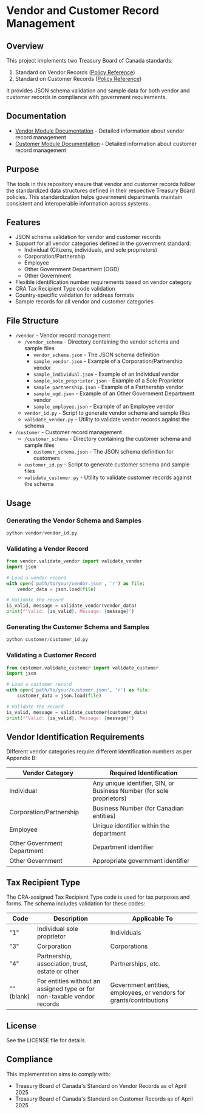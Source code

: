 # Vendor and Customer Record Management

## Overview
This project implements two Treasury Board of Canada standards:
1. Standard on Vendor Records ([Policy Reference](https://www.tbs-sct.canada.ca/pol/doc-eng.aspx?id=25845))
2. Standard on Customer Records ([Policy Reference](https://www.tbs-sct.canada.ca/pol/doc-eng.aspx?id=25857))

It provides JSON schema validation and sample data for both vendor and customer records in compliance with government requirements.

## Documentation
- [Vendor Module Documentation](vendor/README.md) - Detailed information about vendor record management
- [Customer Module Documentation](customer/README.md) - Detailed information about customer record management

## Purpose
The tools in this repository ensure that vendor and customer records follow the standardized data structures defined in their respective Treasury Board policies. This standardization helps government departments maintain consistent and interoperable information across systems.

## Features
- JSON schema validation for vendor and customer records
- Support for all vendor categories defined in the government standard:
  - Individual (Citizens, individuals, and sole proprietors)
  - Corporation/Partnership
  - Employee
  - Other Government Department (OGD)
  - Other Government
- Flexible identification number requirements based on vendor category
- CRA Tax Recipient Type code validation
- Country-specific validation for address formats
- Sample records for all vendor and customer categories

## File Structure
- `/vendor` - Vendor record management
  - `/vendor_schema` - Directory containing the vendor schema and sample files
    - `vendor_schema.json` - The JSON schema definition
    - `sample_vendor.json` - Example of a Corporation/Partnership vendor
    - `sample_individual.json` - Example of an Individual vendor
    - `sample_sole_proprietor.json` - Example of a Sole Proprietor
    - `sample_partnership.json` - Example of a Partnership vendor
    - `sample_ogd.json` - Example of an Other Government Department vendor
    - `sample_employee.json` - Example of an Employee vendor
  - `vendor_id.py` - Script to generate vendor schema and sample files
  - `validate_vendor.py` - Utility to validate vendor records against the schema
- `/customer` - Customer record management
  - `/customer_schema` - Directory containing the customer schema and sample files
    - `customer_schema.json` - The JSON schema definition for customers
  - `customer_id.py` - Script to generate customer schema and sample files
  - `validate_customer.py` - Utility to validate customer records against the schema

## Usage
### Generating the Vendor Schema and Samples
```python
python vendor/vendor_id.py
```

### Validating a Vendor Record
```python
from vendor.validate_vendor import validate_vendor
import json

# Load a vendor record
with open('path/to/your/vendor.json', 'r') as file:
    vendor_data = json.load(file)

# Validate the record
is_valid, message = validate_vendor(vendor_data)
print(f"Valid: {is_valid}, Message: {message}")
```

### Generating the Customer Schema and Samples
```python
python customer/customer_id.py
```

### Validating a Customer Record
```python
from customer.validate_customer import validate_customer
import json

# Load a customer record
with open('path/to/your/customer.json', 'r') as file:
    customer_data = json.load(file)

# Validate the record
is_valid, message = validate_customer(customer_data)
print(f"Valid: {is_valid}, Message: {message}")
```

## Vendor Identification Requirements
Different vendor categories require different identification numbers as per Appendix B:

| Vendor Category | Required Identification |
|----------------|------------------------|
| Individual | Any unique identifier, SIN, or Business Number (for sole proprietors) |
| Corporation/Partnership | Business Number (for Canadian entities) |
| Employee | Unique identifier within the department |
| Other Government Department | Department identifier |
| Other Government | Appropriate government identifier |

## Tax Recipient Type
The CRA-assigned Tax Recipient Type code is used for tax purposes and forms. The schema includes validation for these codes:

| Code | Description | Applicable To |
|------|-------------|--------------|
| "1" | Individual sole proprietor | Individuals |
| "3" | Corporation | Corporations |
| "4" | Partnership, association, trust, estate or other | Partnerships, etc. |
| "" (blank) | For entities without an assigned type or for non-taxable vendor records | Government entities, employees, or vendors for grants/contributions |

## License
See the LICENSE file for details.

## Compliance
This implementation aims to comply with:
- Treasury Board of Canada's Standard on Vendor Records as of April 2025
- Treasury Board of Canada's Standard on Customer Records as of April 2025
